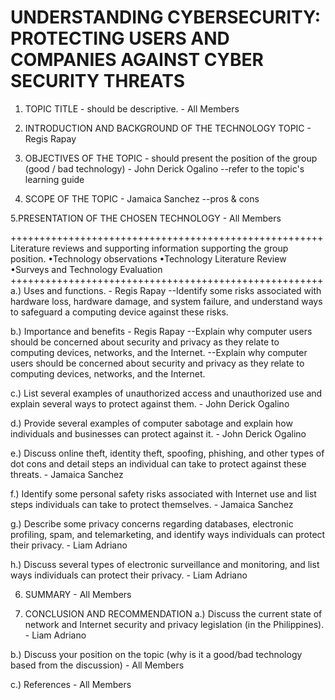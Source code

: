 # UNDERSTANDING CYBERSECURITY: PROTECTING USERS AND COMPANIES AGAINST CYBER SECURITY THREATS


1. TOPIC TITLE - should be descriptive. - All Members

2. INTRODUCTION AND BACKGROUND OF THE TECHNOLOGY TOPIC - Regis Rapay

3. OBJECTIVES OF THE TOPIC - should present the position of the group (good / bad technology) - John Derick Ogalino
--refer to the topic's learning guide

4. SCOPE OF THE TOPIC - Jamaica Sanchez
--pros & cons

5.PRESENTATION OF THE CHOSEN TECHNOLOGY - All Members

++++++++++++++++++++++++++++++++++++++++++++++++++++++
Literature reviews and supporting information supporting the group position.
	•Technology observations
	•Technology Literature Review
	•Surveys and Technology Evaluation
++++++++++++++++++++++++++++++++++++++++++++++++++++++
a.) Uses and functions. - Regis Rapay
--Identify some risks associated with hardware loss, hardware damage, and system  failure,  and  understand  ways  to  safeguard  a  computing  device against these risks.

b.) Importance and benefits - Regis Rapay
--Explain  why  computer  users  should  be  concerned  about  security  and privacy as they relate to computing devices, networks, and the Internet.
--Explain  why  computer  users  should  be  concerned  about  security  and privacy as they relate to computing devices, networks, and the Internet. 

c.) List  several  examples  of  unauthorized  access  and  unauthorized  use  and explain several ways to protect against them. - John Derick Ogalino

d.) Provide   several   examples   of   computer   sabotage   and   explain   how individuals and businesses can protect against it. - John Derick Ogalino

e.) Discuss online theft, identity theft, spoofing, phishing, and other types of dot cons  and  detail  steps  an  individual  can  take  to  protect  against  these threats. - Jamaica Sanchez

f.) Identify some personal safety risks associated with Internet use and list steps individuals can take to protect themselves. - Jamaica Sanchez

g.) Describe some privacy concerns regarding databases, electronic profiling, spam,  and  telemarketing,  and  identify  ways  individuals  can  protect  their privacy. - Liam Adriano

h.) Discuss several types of electronic surveillance and monitoring, and list ways individuals can protect their privacy. - Liam Adriano

6. SUMMARY - All Members

7. CONCLUSION AND RECOMMENDATION 
a.) Discuss  the  current  state  of  network  and  Internet  security  and  privacy legislation (in the Philippines). - Liam Adriano

b.) Discuss your position on the topic (why is it a good/bad technology based from the discussion) - All Members

c.) References - All Members

